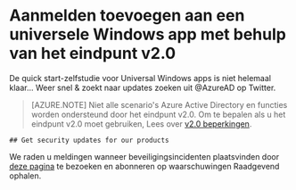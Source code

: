 <properties
    pageTitle="Universal App voor Windows Azure AD-v2.0 | Microsoft Azure"
    description="Het bouwen van een universele Windows app dat gebruikers met beide persoonlijke Microsoft-Account aangemeld en rekeningen voor werk of school."
    services="active-directory"
    documentationCenter=""
    authors="dstrockis"
    manager="mbaldwin"
    editor=""/>

<tags
    ms.service="active-directory"
    ms.workload="identity"
    ms.topic="article"
    ms.tgt_pltfrm="mobile-windows-store"
    ms.devlang="dotnet"
    ms.date="02/20/2016"
    ms.author="dastrock"/>

  # <a name="add-sign-in-to-a-windows-universal-app-using-the-v20-endpoint"></a>Aanmelden toevoegen aan een universele Windows app met behulp van het eindpunt v2.0
  De quick start-zelfstudie voor Universal Windows apps is niet helemaal klaar... Weer snel & zoekt naar updates zoeken uit @AzureAD op Twitter.

> [AZURE.NOTE]
    Niet alle scenario's Azure Active Directory en functies worden ondersteund door het eindpunt v2.0.  Om te bepalen als u het eindpunt v2.0 moet gebruiken, Lees over [v2.0 beperkingen](active-directory-v2-limitations.md).
    
    ## Get security updates for our products

We raden u meldingen wanneer beveiligingsincidenten plaatsvinden door [deze pagina](https://technet.microsoft.com/security/dd252948) te bezoeken en abonneren op waarschuwingen Raadgevend ophalen.
